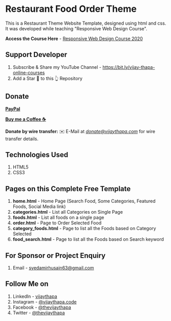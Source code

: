 # Restaurant Food Order Theme
This is a Restaurant Theme Website Template, designed using html and css. It was developed while teaching "Responsive Web Design Course".

**Access the Course Here** - 
[Responsive Web Design Course 2020](https://www.youtube.com/watch?v=VaV_Ro8jpPY)


## Support Developer
1. Subscribe & Share my YouTube Channel - https://bit.ly/vijay-thapa-online-courses
2. Add a Star 🌟  to this 👆 Repository

## Donate

**[PayPal](https://bit.ly/support-vijay-thapa)**

**[Buy me a Coffee  ☕️](https://www.buymeacoffee.com/vijaythapa)**

**Donate by wire transfer:** ✉️ E-Mail at *donate@vijaythapa.com* for wire transfer details. 



## Technologies Used
1. HTML5
2. CSS3


## Pages on this Complete Free Template
1. **home.html** - Home Page (Search Food, Some Categories, Featured Foods, Social Media link)
2. **categories.html** - List all Categories on Single Page
3. **foods.html** - List all foods on a single page
4. **order.html** - Page to Order Selected Food
5. **category_foods.html** - Page to list all the Foods based on Category Selected
6. **food_search.html** - Page to list all the Foods based on Search keyword


## For Sponsor or Project Enquiry
1. Email - syedamirhusain63@gmail.com


## Follow Me on
1. LinkedIn - [vijaythapa](https://www.linkedin.com/in/vijaythapa/ "Syed Amir Husain on LinkedIn")
2. Instagram - [@vijaythapa.code](https://www.instagram/vijaythapa.code/ "Syed Amir Husain on Instagram")
3. Facebook - [@thevijaythapa](https://www.facebook.com/thevijaythapa/ "Syed Amir Husain on Facebook")
5. Twitter - [@thevijaythapa](https://www.twitter.com/thevijaythapa "Syed Amir Husain on Twitter")
